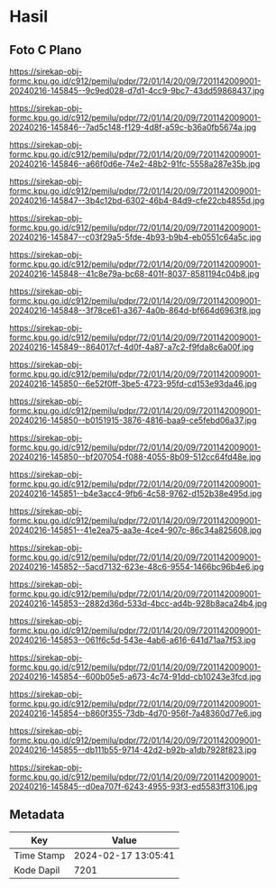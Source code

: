 # Hasil

## Foto C Plano

https://sirekap-obj-formc.kpu.go.id/c912/pemilu/pdpr/72/01/14/20/09/7201142009001-20240216-145845--9c9ed028-d7d1-4cc9-9bc7-43dd59868437.jpg

https://sirekap-obj-formc.kpu.go.id/c912/pemilu/pdpr/72/01/14/20/09/7201142009001-20240216-145846--7ad5c148-f129-4d8f-a59c-b36a0fb5674a.jpg

https://sirekap-obj-formc.kpu.go.id/c912/pemilu/pdpr/72/01/14/20/09/7201142009001-20240216-145846--a66f0d6e-74e2-48b2-91fc-5558a287e35b.jpg

https://sirekap-obj-formc.kpu.go.id/c912/pemilu/pdpr/72/01/14/20/09/7201142009001-20240216-145847--3b4c12bd-6302-46b4-84d9-cfe22cb4855d.jpg

https://sirekap-obj-formc.kpu.go.id/c912/pemilu/pdpr/72/01/14/20/09/7201142009001-20240216-145847--c03f29a5-5fde-4b93-b9b4-eb0551c64a5c.jpg

https://sirekap-obj-formc.kpu.go.id/c912/pemilu/pdpr/72/01/14/20/09/7201142009001-20240216-145848--41c8e79a-bc68-401f-8037-8581194c04b8.jpg

https://sirekap-obj-formc.kpu.go.id/c912/pemilu/pdpr/72/01/14/20/09/7201142009001-20240216-145848--3f78ce61-a367-4a0b-864d-bf664d6963f8.jpg

https://sirekap-obj-formc.kpu.go.id/c912/pemilu/pdpr/72/01/14/20/09/7201142009001-20240216-145849--864017cf-4d0f-4a87-a7c2-f9fda8c6a00f.jpg

https://sirekap-obj-formc.kpu.go.id/c912/pemilu/pdpr/72/01/14/20/09/7201142009001-20240216-145850--6e52f0ff-3be5-4723-95fd-cd153e93da46.jpg

https://sirekap-obj-formc.kpu.go.id/c912/pemilu/pdpr/72/01/14/20/09/7201142009001-20240216-145850--b0151915-3876-4816-baa9-ce5febd06a37.jpg

https://sirekap-obj-formc.kpu.go.id/c912/pemilu/pdpr/72/01/14/20/09/7201142009001-20240216-145850--bf207054-f088-4055-8b09-512cc64fd48e.jpg

https://sirekap-obj-formc.kpu.go.id/c912/pemilu/pdpr/72/01/14/20/09/7201142009001-20240216-145851--b4e3acc4-9fb6-4c58-9762-d152b38e495d.jpg

https://sirekap-obj-formc.kpu.go.id/c912/pemilu/pdpr/72/01/14/20/09/7201142009001-20240216-145851--41e2ea75-aa3e-4ce4-907c-86c34a825608.jpg

https://sirekap-obj-formc.kpu.go.id/c912/pemilu/pdpr/72/01/14/20/09/7201142009001-20240216-145852--5acd7132-623e-48c6-9554-1466bc96b4e6.jpg

https://sirekap-obj-formc.kpu.go.id/c912/pemilu/pdpr/72/01/14/20/09/7201142009001-20240216-145853--2882d36d-533d-4bcc-ad4b-928b8aca24b4.jpg

https://sirekap-obj-formc.kpu.go.id/c912/pemilu/pdpr/72/01/14/20/09/7201142009001-20240216-145853--061f6c5d-543e-4ab6-a616-641d71aa7f53.jpg

https://sirekap-obj-formc.kpu.go.id/c912/pemilu/pdpr/72/01/14/20/09/7201142009001-20240216-145854--600b05e5-a673-4c74-91dd-cb10243e3fcd.jpg

https://sirekap-obj-formc.kpu.go.id/c912/pemilu/pdpr/72/01/14/20/09/7201142009001-20240216-145854--b860f355-73db-4d70-956f-7a48360d77e6.jpg

https://sirekap-obj-formc.kpu.go.id/c912/pemilu/pdpr/72/01/14/20/09/7201142009001-20240216-145855--db111b55-9714-42d2-b92b-a1db7928f823.jpg

https://sirekap-obj-formc.kpu.go.id/c912/pemilu/pdpr/72/01/14/20/09/7201142009001-20240216-145845--d0ea707f-6243-4955-93f3-ed5583ff3106.jpg


## Metadata

| Key        | Value               |
| ---------- | ------------------- |
| Time Stamp | 2024-02-17 13:05:41 |
| Kode Dapil | 7201                |



